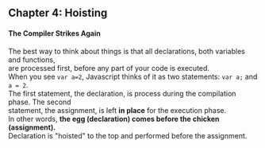 ## Chapter 4: Hoisting
#### The Compiler Strikes Again
The best way to think about things is that all declarations, both variables and functions,  
are processed first, before any part of your code is executed.  
When you see `var a=2`, Javascript thinks of it as two statements: `var a;` and `a = 2`.  
The first statement, the declaration, is process during the compilation phase. The second  
statement, the assignment, is left **in place** for the execution phase.  
In other words, **the egg (declaration) comes before the chicken (assignment).**  
Declaration is "hoisted" to the top and performed before the assignment.  

